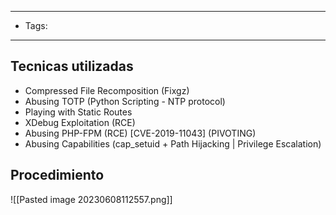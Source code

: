 ----------
- Tags:
----------
## Tecnicas utilizadas

- Compressed File Recomposition (Fixgz)  
- Abusing TOTP (Python Scripting - NTP protocol)  
- Playing with Static Routes  
- XDebug Exploitation (RCE)  
- Abusing PHP-FPM (RCE) [CVE-2019-11043] (PIVOTING)  
- Abusing Capabilities (cap_setuid + Path Hijacking | Privilege Escalation)

## Procedimiento

![[Pasted image 20230608112557.png]]

